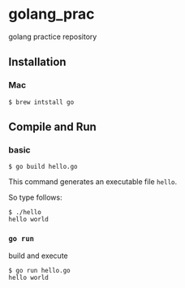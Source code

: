 golang_prac
===============

golang practice repository

## Installation

### Mac

```
$ brew intstall go
```

## Compile and Run

### basic

```
$ go build hello.go
```

This command generates an executable file `hello`.

So type follows:

```
$ ./hello
hello world
```

### `go run`

build and execute

```
$ go run hello.go
hello world
```

